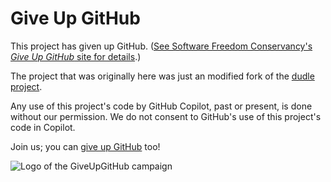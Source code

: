 # Give Up GitHub

This project has given up GitHub.  ([See Software Freedom Conservancy's <cite>Give Up GitHub</cite> site for details](https://GiveUpGitHub.org).)

The project that was originally here was just an modified fork of the [dudle project](https://dud-poll.inf.tu-dresden.de/).

Any use of this project's code by GitHub Copilot, past or present, is done without our permission.  We do not consent to GitHub's use of this project's code in Copilot.

Join us; you can [give up GitHub](https://GiveUpGitHub.org) too!

![Logo of the GiveUpGitHub campaign](https://sfconservancy.org/img/GiveUpGitHub.png)
